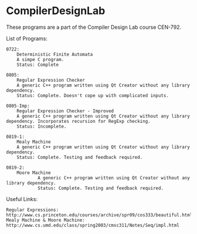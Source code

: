 CompilerDesignLab
=================
These programs are a part of the Compiler Design Lab course CEN-792.

List of Programs:

	0722:
		Deterministic Finite Automata
		A simpe C program.
		Status: Complete

	0805:	
		Regular Expression Checker
		A generic C++ program written using Qt Creator without any library dependency.
		Status: Complete. Doesn't cope up with complicated inputs.

	0805-Imp:
		Regular Expression Checker - Improved
		A generic C++ program written using Qt Creator without any library dependency. Incorporates recursion for RegExp checking.
		Status: Incomplete.

	0819-1:
		Mealy Machine
		A generic C++ program written using Qt Creator without any library dependency.
		Status: Complete. Testing and feedback required.

	0819-2:
		Moore Machine
                A generic C++ program written using Qt Creator without any library dependency.
                Status: Complete. Testing and feedback required.

Useful Links:

	Regular Expressions: http://www.cs.princeton.edu/courses/archive/spr09/cos333/beautiful.html
	Mealy Machine & Moore Machine: http://www.cs.umd.edu/class/spring2003/cmsc311/Notes/Seq/impl.html
